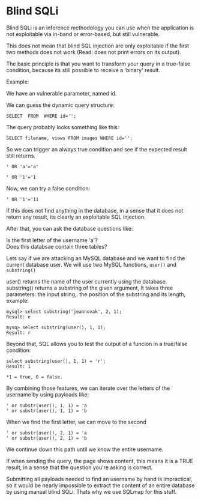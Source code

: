 # Blind SQLi

Blind SQLi is an inference methodology you can use when the application is not exploitable via in-band or error-based, but still vulnerable.

This does not mean that blind SQL injection are only exploitable if the first two methods does not work \(Read: does not print errors on its output\).

The basic principle is that you want to transform your query in a true-false condition, because its still possible to receive a 'binary' result.

Example:

We have an vulnerable parameter, named id.

We can guess the dynamic query structure:

```text
SELECT  FROM  WHERE id='';
```

The query probably looks something like this:

```text
SELECT filename, views FROM images WHERE id='';
```

So we can trigger an always true condition and see if the expected result still returns. 

`' OR 'a'='a'` 

`' OR '1'='1`

Now, we can try a false condition:

`' OR '1'='11`

If this does not find anything in the database, in a sense that it does not return any result, its clearly an exploitable SQL injection.

After that, you can ask the database questions like:

Is the first letter of the username 'a'?   
Does this databsae contain three tables?

Lets say if we are attacking an MySQL database and we want to find the current database user. We will use two MySQL functions, `user()` and `substring()`

user\(\) returns the name of the user currently using the database. substring\(\) returns a substring of the given argument, It takes three parameters: the input string,. the position of the substring and its length, example:

```text
mysql> select substring('jeannovak', 2, 1); 
Result: e

mysq> select substring(user(), 1, 1); 
Result: r
```

Beyond that, SQL allows you to test the output of a funcion in a true/false condition:

```text
select substring(user(), 1, 1) = 'r'; 
Result: 1 

*1 = true, 0 = false.
```

By combining those features, we can iterate over the letters of the username by using payloads like:

```text
' or substr(user(), 1, 1) = 'a 
' or substr(user(), 1, 1) = 'b 
```

When we find the first letter, we can move to the second

```text
' or substr(user(), 2, 1) = 'a 
' or substr(user(), 2, 1) = 'b
```

We continue down this path until we know the entire username.

If when sending the query, the page shows content, this means it is a TRUE result, in a sense that the question you're asking is correct.

Submitting all payloads needed to find an username by hand is impractical, so it would be nearly impossible to extract the content of an entire database by using manual blind SQLi. Thats why we use SQLmap for this stuff.

